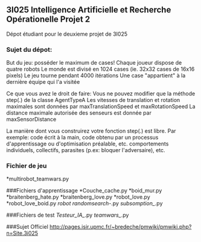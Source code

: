 ## 3I025 Intelligence Artificielle et Recherche Opérationelle Projet 2
Dépot étudiant pour le deuxieme projet de 3I025

### Sujet du dépot:
But du jeu: posséder le maximum de cases!
Chaque joueur dispose de quatre robots
Le monde est divisé en 1024 cases (ie. 32x32 cases de 16x16 pixels)
Le jeu tourne pendant 4000 itérations
Une case "appartient" à la dernière équipe qui l'a visitée

Ce que vous avez le droit de faire:
Vous ne pouvez modifier que la méthode step(.) de la classe AgentTypeA
Les vitesses de translation et rotation maximales sont données par maxTranslationSpeed et maxRotationSpeed
La distance maximale autorisée des senseurs est donnée par maxSensorDistance

La manière dont vous construirez votre fonction step(.) est libre. Par exemple:
code écrit à la main, code obtenu par un processus d'apprentissage ou d'optimisation préalable, etc.
comportements individuels, collectifs, parasites (p.ex: bloquer l'adversaire), etc.

### Fichier de jeu 
*multirobot_teamwars.py

###Fichiers d'apprentissage
*Couche_cache.py
*boid_mur.py
*braitenberg_hate.py
*braitenberg_love.py
*robot_love.py
*robot_love_boid.py
*robot randomsearch-*.py
*subsomption_*.py

###Fichiers de test
*Testeur_IA_*.py
*teamwars_*.py

###Sujet Officiel
http://pages.isir.upmc.fr/~bredeche/pmwiki/pmwiki.php?n=Site.3i025
